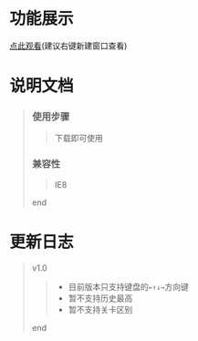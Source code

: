 # 功能展示
[点此观看](https://quiethear.github.io/tetris/俄罗斯方块.html "俄罗斯方块")(建议右键新建窗口查看)
# 说明文档
> ### 使用步骤
>> 下载即可使用
> ### 兼容性
>> IE8
>
> end
# 更新日志
> v1.0
>> * 目前版本只支持键盘的`←↑↓→`方向键
>> * 暂不支持历史最高
>> * 暂不支持关卡区别
>
> end
